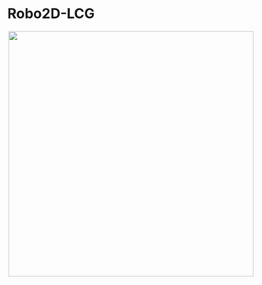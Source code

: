 # Robo2D-LCG

<div align="center">
<img src="https://user-images.githubusercontent.com/97700447/181859586-0e684e2f-f0cc-4000-9d91-384f5f3ca768.png" width=500px/>
</div>
